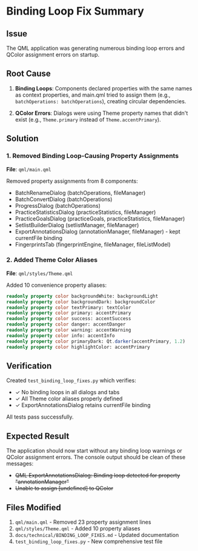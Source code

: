 # Binding Loop Fix Summary

## Issue
The QML application was generating numerous binding loop errors and QColor assignment errors on startup.

## Root Cause
1. **Binding Loops**: Components declared properties with the same names as context properties, and main.qml tried to assign them (e.g., `batchOperations: batchOperations`), creating circular dependencies.

2. **QColor Errors**: Dialogs were using Theme property names that didn't exist (e.g., `Theme.primary` instead of `Theme.accentPrimary`).

## Solution

### 1. Removed Binding Loop-Causing Property Assignments
**File**: `qml/main.qml`

Removed property assignments from 8 components:
- BatchRenameDialog (batchOperations, fileManager)
- BatchConvertDialog (batchOperations)
- ProgressDialog (batchOperations)
- PracticeStatisticsDialog (practiceStatistics, fileManager)
- PracticeGoalsDialog (practiceGoals, practiceStatistics, fileManager)
- SetlistBuilderDialog (setlistManager, fileManager)
- ExportAnnotationsDialog (annotationManager, fileManager) - kept currentFile binding
- FingerprintsTab (fingerprintEngine, fileManager, fileListModel)

### 2. Added Theme Color Aliases
**File**: `qml/styles/Theme.qml`

Added 10 convenience property aliases:
```qml
readonly property color backgroundWhite: backgroundLight
readonly property color backgroundDark: backgroundColor
readonly property color textPrimary: textColor
readonly property color primary: accentPrimary
readonly property color success: accentSuccess
readonly property color danger: accentDanger
readonly property color warning: accentWarning
readonly property color info: accentInfo
readonly property color primaryDark: Qt.darker(accentPrimary, 1.2)
readonly property color highlightColor: accentPrimary
```

## Verification

Created `test_binding_loop_fixes.py` which verifies:
- ✓ No binding loops in all dialogs and tabs
- ✓ All Theme color aliases properly defined
- ✓ ExportAnnotationsDialog retains currentFile binding

All tests pass successfully.

## Expected Result
The application should now start without any binding loop warnings or QColor assignment errors. The console output should be clean of these messages:
- ~~QML ExportAnnotationsDialog: Binding loop detected for property "annotationManager"~~
- ~~Unable to assign [undefined] to QColor~~

## Files Modified
1. `qml/main.qml` - Removed 23 property assignment lines
2. `qml/styles/Theme.qml` - Added 10 property aliases
3. `docs/technical/BINDING_LOOP_FIXES.md` - Updated documentation
4. `test_binding_loop_fixes.py` - New comprehensive test file
